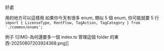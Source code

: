 

好處

用的地方可以這樣用
如果你今天有很多 enum, 類似 5 個 enum, 你可能就要 5 行
`import { LicenseType, RentFlow, TagAction, TagCategory } from './common/enums';`




例子
![[IMG-為何還要多一個 index.ts 管理這個 folder 的東西-20250807203924368.png]]


